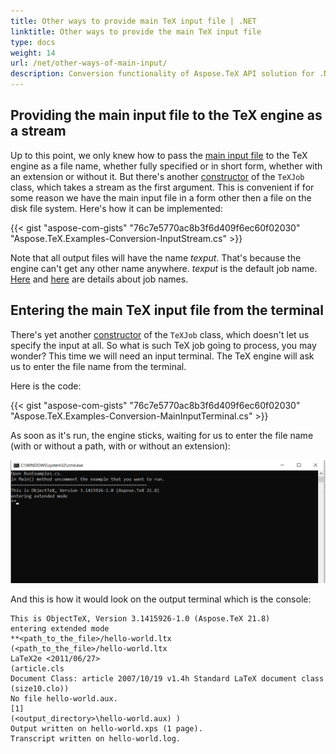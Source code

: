```yaml
---
title: Other ways to provide main TeX input file | .NET
linktitle: Other ways to provide the main TeX input file
type: docs
weight: 14
url: /net/other-ways-of-main-input/
description: Conversion functionality of Aspose.TeX API solution for .NET has a Constructor which accepts a stream as the first argument. Here are some code examples.
---
```


## **Providing the main input file to the TeX engine as a stream**

Up to this point, we only knew how to pass the [main input file](/tex/net/tex-io/#tex-input) to the TeX engine as a file name, whether fully specified or in short form, whether with an extension or without it. But there's another [constructor](https://reference.aspose.com/tex/net/aspose.tex/texjob/texjob/) of the `TeXJob` class, which takes a stream as the first argument. This is convenient if for some reason we have the main input file in a form other then a file on the disk file system. Here's how it can be implemented:

{{< gist "aspose-com-gists" "76c7e5770ac8b3f6d409f6ec60f02030" "Aspose.TeX.Examples-Conversion-InputStream.cs" >}}

Note that all output files will have the name *texput*. That's because the engine can't get any other name anywhere. *texput* is the default job name. [Here](/tex/net/tex-io/#tex-output) and [here](/tex/net/other-options/#how-to-set-the-job-name) are details about job names.

## **Entering the main TeX input file from the terminal**

There's yet another [constructor](https://reference.aspose.com/tex/net/aspose.tex/texjob/texjob/) of the `TeXJob` class, which doesn't let us specify the input at all. So what is such TeX job going to process, you may wonder? This time we will need an input terminal. The TeX engine will ask us to enter the file name from the terminal.

Here is the code:

{{< gist "aspose-com-gists" "76c7e5770ac8b3f6d409f6ec60f02030" "Aspose.TeX.Examples-Conversion-MainInputTerminal.cs" >}}

As soon as it's run, the engine sticks, waiting for us to enter the file name (with or without a path, with or without an extension):


![](Conversion-MainInputTerminal.png)

And this is how it would look on the output terminal which is the console:

```text
This is ObjectTeX, Version 3.1415926-1.0 (Aspose.TeX 21.8)
entering extended mode
**<path_to_the_file>/hello-world.ltx
(<path_to_the_file>/hello-world.ltx
LaTeX2e <2011/06/27>
(article.cls
Document Class: article 2007/10/19 v1.4h Standard LaTeX document class
(size10.clo))
No file hello-world.aux.
[1]
(<output_directory>\hello-world.aux) )
Output written on hello-world.xps (1 page).
Transcript written on hello-world.log.
```